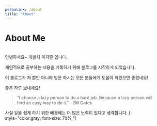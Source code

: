 ```yaml
---
permalink: /about
title: "About"
---
```


# About Me

<br />
안녕하세요~ 개발자 이지훈 입니다.

개인적으로 공부하는 내용을 기록하기 위해 블로그를 시작하게 되었습니다.

이 블로그가 저 뿐만 아니라 방문 하시는 모든 분들에게 도움이 되었으면 좋겠네요!

좋은 하루 보내세요!

> "I choose a lazy person to do a hard job. Because a lazy person will find an easy way to do it." - Bill Gates

사실 일을 쉽게 하기 위한 배경에는 더 많은 노력이 있다고 생각합니다.
{: style="color:gray; font-size: 70%;"}
